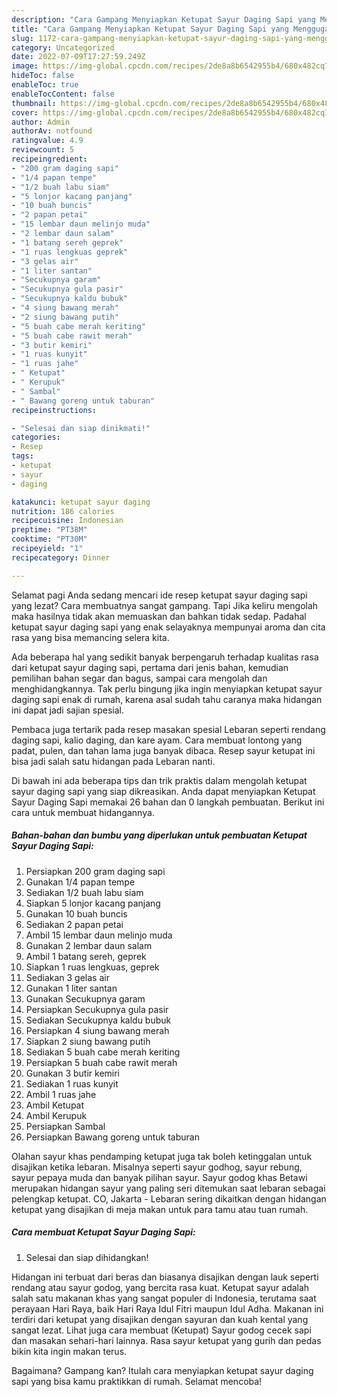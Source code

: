 ```yaml
---
description: "Cara Gampang Menyiapkan Ketupat Sayur Daging Sapi yang Menggugah Selera, Buat Buka Puasa}"
title: "Cara Gampang Menyiapkan Ketupat Sayur Daging Sapi yang Menggugah Selera, Buat Buka Puasa}"
slug: 1172-cara-gampang-menyiapkan-ketupat-sayur-daging-sapi-yang-menggugah-selera-buat-buka-puasa
category: Uncategorized
date: 2022-07-09T17:27:59.249Z
image: https://img-global.cpcdn.com/recipes/2de8a8b6542955b4/680x482cq70/ketupat-sayur-daging-sapi-foto-resep-utama.jpg
hideToc: false
enableToc: true
enableTocContent: false
thumbnail: https://img-global.cpcdn.com/recipes/2de8a8b6542955b4/680x482cq70/ketupat-sayur-daging-sapi-foto-resep-utama.jpg
cover: https://img-global.cpcdn.com/recipes/2de8a8b6542955b4/680x482cq70/ketupat-sayur-daging-sapi-foto-resep-utama.jpg
author: Admin
authorAv: notfound
ratingvalue: 4.9
reviewcount: 5
recipeingredient:
- "200 gram daging sapi"
- "1/4 papan tempe"
- "1/2 buah labu siam"
- "5 lonjor kacang panjang"
- "10 buah buncis"
- "2 papan petai"
- "15 lembar daun melinjo muda"
- "2 lembar daun salam"
- "1 batang sereh geprek"
- "1 ruas lengkuas geprek"
- "3 gelas air"
- "1 liter santan"
- "Secukupnya garam"
- "Secukupnya gula pasir"
- "Secukupnya kaldu bubuk"
- "4 siung bawang merah"
- "2 siung bawang putih"
- "5 buah cabe merah keriting"
- "5 buah cabe rawit merah"
- "3 butir kemiri"
- "1 ruas kunyit"
- "1 ruas jahe"
- " Ketupat"
- " Kerupuk"
- " Sambal"
- " Bawang goreng untuk taburan"
recipeinstructions:

- "Selesai dan siap dinikmati!"
categories:
- Resep
tags:
- ketupat
- sayur
- daging

katakunci: ketupat sayur daging 
nutrition: 186 calories
recipecuisine: Indonesian
preptime: "PT38M"
cooktime: "PT30M"
recipeyield: "1"
recipecategory: Dinner

---
```



Selamat pagi Anda sedang mencari ide resep ketupat sayur daging sapi yang lezat? Cara membuatnya sangat gampang. Tapi Jika keliru mengolah maka hasilnya tidak akan memuaskan dan bahkan tidak sedap. Padahal ketupat sayur daging sapi yang enak selayaknya mempunyai aroma dan cita rasa yang bisa memancing selera kita.


Ada beberapa hal yang sedikit banyak berpengaruh terhadap kualitas rasa dari ketupat sayur daging sapi, pertama dari jenis bahan, kemudian pemilihan bahan segar dan bagus, sampai cara mengolah dan menghidangkannya. Tak perlu bingung jika ingin menyiapkan ketupat sayur daging sapi enak di rumah, karena asal sudah tahu caranya maka hidangan ini dapat jadi sajian spesial.

Pembaca juga tertarik pada resep masakan spesial Lebaran seperti rendang daging sapi, kalio daging, dan kare ayam. Cara membuat lontong yang padat, pulen, dan tahan lama juga banyak dibaca. Resep sayur ketupat ini bisa jadi salah satu hidangan pada Lebaran nanti.


Di bawah ini ada beberapa tips dan trik praktis dalam mengolah ketupat sayur daging sapi yang siap dikreasikan. Anda dapat menyiapkan Ketupat Sayur Daging Sapi memakai 26 bahan dan 0 langkah pembuatan. Berikut ini cara untuk membuat hidangannya.

<!--inarticleads1-->

##### Bahan-bahan dan bumbu yang diperlukan untuk pembuatan Ketupat Sayur Daging Sapi:

1. Persiapkan 200 gram daging sapi
1. Gunakan 1/4 papan tempe
1. Sediakan 1/2 buah labu siam
1. Siapkan 5 lonjor kacang panjang
1. Gunakan 10 buah buncis
1. Sediakan 2 papan petai
1. Ambil 15 lembar daun melinjo muda
1. Gunakan 2 lembar daun salam
1. Ambil 1 batang sereh, geprek
1. Siapkan 1 ruas lengkuas, geprek
1. Sediakan 3 gelas air
1. Gunakan 1 liter santan
1. Gunakan Secukupnya garam
1. Persiapkan Secukupnya gula pasir
1. Sediakan Secukupnya kaldu bubuk
1. Persiapkan 4 siung bawang merah
1. Siapkan 2 siung bawang putih
1. Sediakan 5 buah cabe merah keriting
1. Persiapkan 5 buah cabe rawit merah
1. Gunakan 3 butir kemiri
1. Sediakan 1 ruas kunyit
1. Ambil 1 ruas jahe
1. Ambil  Ketupat
1. Ambil  Kerupuk
1. Persiapkan  Sambal
1. Persiapkan  Bawang goreng untuk taburan


Olahan sayur khas pendamping ketupat juga tak boleh ketinggalan untuk disajikan ketika lebaran. Misalnya seperti sayur godhog, sayur rebung, sayur pepaya muda dan banyak pilihan sayur. Sayur godog khas Betawi merupakan hidangan sayur yang paling seri ditemukan saat lebaran sebagai pelengkap ketupat. CO, Jakarta - Lebaran sering dikaitkan dengan hidangan ketupat yang disajikan di meja makan untuk para tamu atau tuan rumah. 

<!--inarticleads2-->

##### Cara membuat Ketupat Sayur Daging Sapi:


1. Selesai dan siap dihidangkan!

Hidangan ini terbuat dari beras dan biasanya disajikan dengan lauk seperti rendang atau sayur godog, yang bercita rasa kuat. Ketupat sayur adalah salah satu makanan khas yang sangat populer di Indonesia, terutama saat perayaan Hari Raya, baik Hari Raya Idul Fitri maupun Idul Adha. Makanan ini terdiri dari ketupat yang disajikan dengan sayuran dan kuah kental yang sangat lezat. Lihat juga cara membuat (Ketupat) Sayur godog cecek sapi dan masakan sehari-hari lainnya. Rasa sayur ketupat yang gurih dan pedas bikin kita ingin makan terus. 

Bagaimana? Gampang kan? Itulah cara menyiapkan ketupat sayur daging sapi yang bisa kamu praktikkan di rumah. Selamat mencoba!
